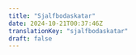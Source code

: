 ```yaml
---
title: "Sjalfbodaskatar"
date: 2024-10-21T00:37:46Z
translationKey: "sjalfbodaskatar"
draft: false
---
```


